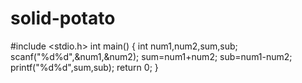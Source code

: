 # solid-potato
#include <stdio.h>
int main()
{ int num1,num2,sum,sub;
  scanf("%d%d",&num1,&num2);
  sum=num1+num2;
  sub=num1-num2;
  printf("%d%d",sum,sub);
  return 0;
  }
